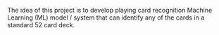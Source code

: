 The idea of this project is to develop playing card recognition Machine Learning (ML) model / system that can identify any of the cards in a standard 52 card deck. 
